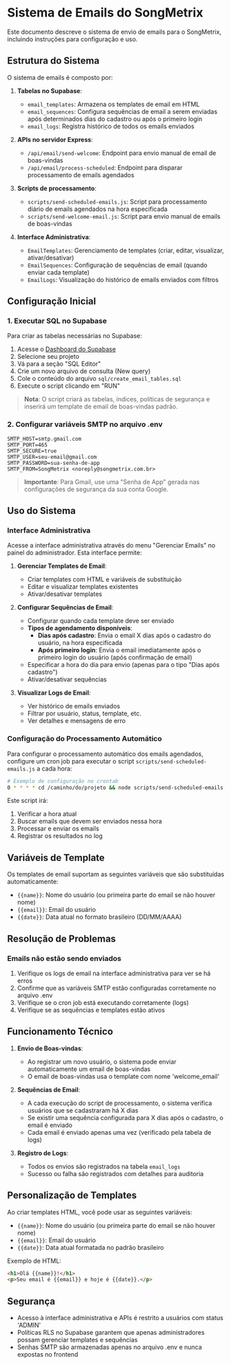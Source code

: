 # Sistema de Emails do SongMetrix

Este documento descreve o sistema de envio de emails para o SongMetrix, incluindo instruções para configuração e uso.

## Estrutura do Sistema

O sistema de emails é composto por:

1. **Tabelas no Supabase**:
   - `email_templates`: Armazena os templates de email em HTML
   - `email_sequences`: Configura sequências de email a serem enviadas após determinados dias do cadastro ou após o primeiro login
   - `email_logs`: Registra histórico de todos os emails enviados

2. **APIs no servidor Express**:
   - `/api/email/send-welcome`: Endpoint para envio manual de email de boas-vindas
   - `/api/email/process-scheduled`: Endpoint para disparar processamento de emails agendados

3. **Scripts de processamento**:
   - `scripts/send-scheduled-emails.js`: Script para processamento diário de emails agendados na hora especificada
   - `scripts/send-welcome-email.js`: Script para envio manual de emails de boas-vindas

4. **Interface Administrativa**:
   - `EmailTemplates`: Gerenciamento de templates (criar, editar, visualizar, ativar/desativar)
   - `EmailSequences`: Configuração de sequências de email (quando enviar cada template)
   - `EmailLogs`: Visualização do histórico de emails enviados com filtros

## Configuração Inicial

### 1. Executar SQL no Supabase

Para criar as tabelas necessárias no Supabase:

1. Acesse o [Dashboard do Supabase](https://app.supabase.io)
2. Selecione seu projeto
3. Vá para a seção "SQL Editor"
4. Crie um novo arquivo de consulta (New query)
5. Cole o conteúdo do arquivo `sql/create_email_tables.sql`
6. Execute o script clicando em "RUN"

> **Nota**: O script criará as tabelas, índices, políticas de segurança e inserirá um template de email de boas-vindas padrão.

### 2. Configurar variáveis SMTP no arquivo .env

```
SMTP_HOST=smtp.gmail.com
SMTP_PORT=465
SMTP_SECURE=true
SMTP_USER=seu-email@gmail.com
SMTP_PASSWORD=sua-senha-de-app
SMTP_FROM=SongMetrix <noreply@songmetrix.com.br>
```

> **Importante**: Para Gmail, use uma "Senha de App" gerada nas configurações de segurança da sua conta Google.

## Uso do Sistema

### Interface Administrativa

Acesse a interface administrativa através do menu "Gerenciar Emails" no painel do administrador. Esta interface permite:

1. **Gerenciar Templates de Email**:
   - Criar templates com HTML e variáveis de substituição
   - Editar e visualizar templates existentes
   - Ativar/desativar templates

2. **Configurar Sequências de Email**:
   - Configurar quando cada template deve ser enviado
   - **Tipos de agendamento disponíveis**:
     - **Dias após cadastro**: Envia o email X dias após o cadastro do usuário, na hora especificada
     - **Após primeiro login**: Envia o email imediatamente após o primeiro login do usuário (após confirmação de email)
   - Especificar a hora do dia para envio (apenas para o tipo "Dias após cadastro")
   - Ativar/desativar sequências

3. **Visualizar Logs de Email**:
   - Ver histórico de emails enviados
   - Filtrar por usuário, status, template, etc.
   - Ver detalhes e mensagens de erro

### Configuração do Processamento Automático

Para configurar o processamento automático dos emails agendados, configure um cron job para executar o script `scripts/send-scheduled-emails.js` a cada hora:

```bash
# Exemplo de configuração no crontab
0 * * * * cd /caminho/do/projeto && node scripts/send-scheduled-emails.js >> /var/log/songmetrix/emails.log 2>&1
```

Este script irá:
1. Verificar a hora atual
2. Buscar emails que devem ser enviados nessa hora
3. Processar e enviar os emails
4. Registrar os resultados no log

## Variáveis de Template

Os templates de email suportam as seguintes variáveis que são substituídas automaticamente:

- `{{name}}`: Nome do usuário (ou primeira parte do email se não houver nome)
- `{{email}}`: Email do usuário
- `{{date}}`: Data atual no formato brasileiro (DD/MM/AAAA)

## Resolução de Problemas

### Emails não estão sendo enviados

1. Verifique os logs de email na interface administrativa para ver se há erros
2. Confirme que as variáveis SMTP estão configuradas corretamente no arquivo .env
3. Verifique se o cron job está executando corretamente (logs)
4. Verifique se as sequências e templates estão ativos

## Funcionamento Técnico

1. **Envio de Boas-vindas**:
   - Ao registrar um novo usuário, o sistema pode enviar automaticamente um email de boas-vindas
   - O email de boas-vindas usa o template com nome 'welcome_email'

2. **Sequências de Email**:
   - A cada execução do script de processamento, o sistema verifica usuários que se cadastraram há X dias
   - Se existir uma sequência configurada para X dias após o cadastro, o email é enviado
   - Cada email é enviado apenas uma vez (verificado pela tabela de logs)

3. **Registro de Logs**:
   - Todos os envios são registrados na tabela `email_logs`
   - Sucesso ou falha são registrados com detalhes para auditoria

## Personalização de Templates

Ao criar templates HTML, você pode usar as seguintes variáveis:

- `{{name}}`: Nome do usuário (ou primeira parte do email se não houver nome)
- `{{email}}`: Email do usuário
- `{{date}}`: Data atual formatada no padrão brasileiro

Exemplo de HTML:

```html
<h1>Olá {{name}}!</h1>
<p>Seu email é {{email}} e hoje é {{date}}.</p>
```

## Segurança

- Acesso à interface administrativa e APIs é restrito a usuários com status 'ADMIN'
- Políticas RLS no Supabase garantem que apenas administradores possam gerenciar templates e sequências
- Senhas SMTP são armazenadas apenas no arquivo .env e nunca expostas no frontend 